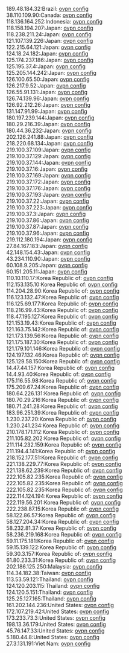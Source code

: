 189.48.184.32:Brazil: [ovpn config](vpn/189_48_184_32.ovpn)  
38.110.109.90:Canada: [ovpn config](vpn/38_110_109_90.ovpn)  
118.136.164.252:Indonesia: [ovpn config](vpn/118_136_164_252.ovpn)  
118.158.194.207:Japan: [ovpn config](vpn/118_158_194_207.ovpn)  
118.238.211.24:Japan: [ovpn config](vpn/118_238_211_24.ovpn)  
121.107.139.226:Japan: [ovpn config](vpn/121_107_139_226.ovpn)  
122.215.64.121:Japan: [ovpn config](vpn/122_215_64_121.ovpn)  
124.18.24.182:Japan: [ovpn config](vpn/124_18_24_182.ovpn)  
125.174.237.186:Japan: [ovpn config](vpn/125_174_237_186.ovpn)  
125.195.37.4:Japan: [ovpn config](vpn/125_195_37_4.ovpn)  
125.205.144.242:Japan: [ovpn config](vpn/125_205_144_242.ovpn)  
126.100.65.50:Japan: [ovpn config](vpn/126_100_65_50.ovpn)  
126.217.9.52:Japan: [ovpn config](vpn/126_217_9_52.ovpn)  
126.55.91.131:Japan: [ovpn config](vpn/126_55_91_131.ovpn)  
126.74.139.96:Japan: [ovpn config](vpn/126_74_139_96.ovpn)  
126.92.212.26:Japan: [ovpn config](vpn/126_92_212_26.ovpn)  
131.147.91.99:Japan: [ovpn config](vpn/131_147_91_99.ovpn)  
180.197.239.144:Japan: [ovpn config](vpn/180_197_239_144.ovpn)  
180.29.216.39:Japan: [ovpn config](vpn/180_29_216_39.ovpn)  
180.44.36.232:Japan: [ovpn config](vpn/180_44_36_232.ovpn)  
202.126.241.88:Japan: [ovpn config](vpn/202_126_241_88.ovpn)  
218.220.68.134:Japan: [ovpn config](vpn/218_220_68_134.ovpn)  
219.100.37.109:Japan: [ovpn config](vpn/219_100_37_109.ovpn)  
219.100.37.129:Japan: [ovpn config](vpn/219_100_37_129.ovpn)  
219.100.37.144:Japan: [ovpn config](vpn/219_100_37_144.ovpn)  
219.100.37.16:Japan: [ovpn config](vpn/219_100_37_16.ovpn)  
219.100.37.169:Japan: [ovpn config](vpn/219_100_37_169.ovpn)  
219.100.37.172:Japan: [ovpn config](vpn/219_100_37_172.ovpn)  
219.100.37.176:Japan: [ovpn config](vpn/219_100_37_176.ovpn)  
219.100.37.193:Japan: [ovpn config](vpn/219_100_37_193.ovpn)  
219.100.37.22:Japan: [ovpn config](vpn/219_100_37_22.ovpn)  
219.100.37.223:Japan: [ovpn config](vpn/219_100_37_223.ovpn)  
219.100.37.3:Japan: [ovpn config](vpn/219_100_37_3.ovpn)  
219.100.37.86:Japan: [ovpn config](vpn/219_100_37_86.ovpn)  
219.100.37.87:Japan: [ovpn config](vpn/219_100_37_87.ovpn)  
219.100.37.96:Japan: [ovpn config](vpn/219_100_37_96.ovpn)  
219.112.180.194:Japan: [ovpn config](vpn/219_112_180_194.ovpn)  
27.84.167.183:Japan: [ovpn config](vpn/27_84_167_183.ovpn)  
42.148.154.43:Japan: [ovpn config](vpn/42_148_154_43.ovpn)  
43.234.110.90:Japan: [ovpn config](vpn/43_234_110_90.ovpn)  
60.108.9.205:Japan: [ovpn config](vpn/60_108_9_205.ovpn)  
60.151.205.11:Japan: [ovpn config](vpn/60_151_205_11.ovpn)  
110.10.110.17:Korea Republic of: [ovpn config](vpn/110_10_110_17.ovpn)  
112.153.135.10:Korea Republic of: [ovpn config](vpn/112_153_135_10.ovpn)  
114.204.28.90:Korea Republic of: [ovpn config](vpn/114_204_28_90.ovpn)  
116.123.132.47:Korea Republic of: [ovpn config](vpn/116_123_132_47.ovpn)  
116.125.69.177:Korea Republic of: [ovpn config](vpn/116_125_69_177.ovpn)  
118.216.99.43:Korea Republic of: [ovpn config](vpn/118_216_99_43.ovpn)  
118.47.195.127:Korea Republic of: [ovpn config](vpn/118_47_195_127.ovpn)  
121.153.19.43:Korea Republic of: [ovpn config](vpn/121_153_19_43.ovpn)  
121.163.75.142:Korea Republic of: [ovpn config](vpn/121_163_75_142.ovpn)  
121.173.139.56:Korea Republic of: [ovpn config](vpn/121_173_139_56.ovpn)  
121.175.187.30:Korea Republic of: [ovpn config](vpn/121_175_187_30.ovpn)  
121.179.101.146:Korea Republic of: [ovpn config](vpn/121_179_101_146.ovpn)  
124.197.132.46:Korea Republic of: [ovpn config](vpn/124_197_132_46.ovpn)  
125.129.58.150:Korea Republic of: [ovpn config](vpn/125_129_58_150.ovpn)  
14.47.44.157:Korea Republic of: [ovpn config](vpn/14_47_44_157.ovpn)  
14.4.93.40:Korea Republic of: [ovpn config](vpn/14_4_93_40.ovpn)  
175.116.55.98:Korea Republic of: [ovpn config](vpn/175_116_55_98.ovpn)  
175.209.67.24:Korea Republic of: [ovpn config](vpn/175_209_67_24.ovpn)  
180.64.226.131:Korea Republic of: [ovpn config](vpn/180_64_226_131.ovpn)  
180.70.29.216:Korea Republic of: [ovpn config](vpn/180_70_29_216.ovpn)  
180.71.241.28:Korea Republic of: [ovpn config](vpn/180_71_241_28.ovpn)  
183.96.251.39:Korea Republic of: [ovpn config](vpn/183_96_251_39.ovpn)  
1.230.237.20:Korea Republic of: [ovpn config](vpn/1_230_237_20.ovpn)  
1.230.241.234:Korea Republic of: [ovpn config](vpn/1_230_241_234.ovpn)  
210.178.171.112:Korea Republic of: [ovpn config](vpn/210_178_171_112.ovpn)  
211.105.82.202:Korea Republic of: [ovpn config](vpn/211_105_82_202.ovpn)  
211.114.232.159:Korea Republic of: [ovpn config](vpn/211_114_232_159.ovpn)  
211.194.4.141:Korea Republic of: [ovpn config](vpn/211_194_4_141.ovpn)  
218.152.177.51:Korea Republic of: [ovpn config](vpn/218_152_177_51.ovpn)  
221.138.229.77:Korea Republic of: [ovpn config](vpn/221_138_229_77.ovpn)  
221.138.62.239:Korea Republic of: [ovpn config](vpn/221_138_62_239.ovpn)  
222.105.82.235:Korea Republic of: [ovpn config](vpn/222_105_82_235.ovpn)  
222.105.82.235:Korea Republic of: [ovpn config](vpn/222_105_82_235.ovpn)  
222.105.82.235:Korea Republic of: [ovpn config](vpn/222_105_82_235.ovpn)  
222.114.124.194:Korea Republic of: [ovpn config](vpn/222_114_124_194.ovpn)  
222.119.56.201:Korea Republic of: [ovpn config](vpn/222_119_56_201.ovpn)  
222.238.87.15:Korea Republic of: [ovpn config](vpn/222_238_87_15.ovpn)  
58.122.86.57:Korea Republic of: [ovpn config](vpn/58_122_86_57.ovpn)  
58.127.204.34:Korea Republic of: [ovpn config](vpn/58_127_204_34.ovpn)  
58.232.81.37:Korea Republic of: [ovpn config](vpn/58_232_81_37.ovpn)  
58.236.219.168:Korea Republic of: [ovpn config](vpn/58_236_219_168.ovpn)  
59.11.175.181:Korea Republic of: [ovpn config](vpn/59_11_175_181.ovpn)  
59.15.139.122:Korea Republic of: [ovpn config](vpn/59_15_139_122.ovpn)  
59.30.3.157:Korea Republic of: [ovpn config](vpn/59_30_3_157.ovpn)  
61.80.233.31:Korea Republic of: [ovpn config](vpn/61_80_233_31.ovpn)  
202.186.125.250:Malaysia: [ovpn config](vpn/202_186_125_250.ovpn)  
114.34.182.38:Taiwan: [ovpn config](vpn/114_34_182_38.ovpn)  
113.53.59.121:Thailand: [ovpn config](vpn/113_53_59_121.ovpn)  
124.120.203.115:Thailand: [ovpn config](vpn/124_120_203_115.ovpn)  
124.120.5.151:Thailand: [ovpn config](vpn/124_120_5_151.ovpn)  
125.25.127.165:Thailand: [ovpn config](vpn/125_25_127_165.ovpn)  
161.202.144.236:United States: [ovpn config](vpn/161_202_144_236.ovpn)  
172.107.219.42:United States: [ovpn config](vpn/172_107_219_42.ovpn)  
173.233.73.3:United States: [ovpn config](vpn/173_233_73_3.ovpn)  
198.13.36.179:United States: [ovpn config](vpn/198_13_36_179.ovpn)  
45.76.147.33:United States: [ovpn config](vpn/45_76_147_33.ovpn)  
5.180.44.8:United States: [ovpn config](vpn/5_180_44_8.ovpn)  
27.3.131.191:Viet Nam: [ovpn config](vpn/27_3_131_191.ovpn)  
